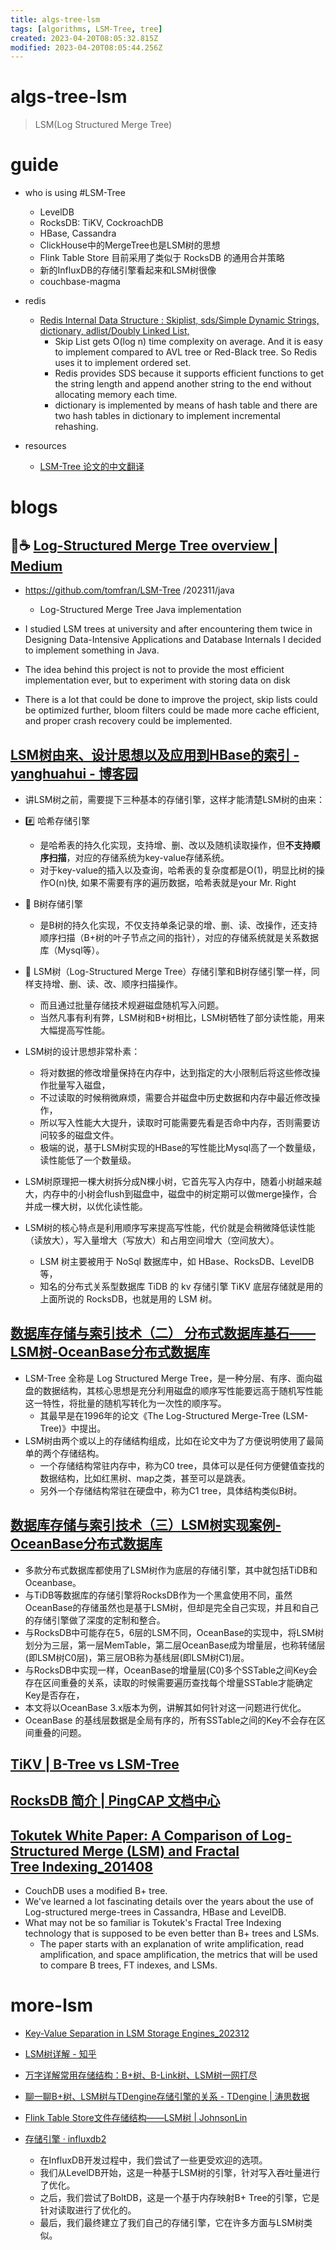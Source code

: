 ```yaml
---
title: algs-tree-lsm
tags: [algorithms, LSM-Tree, tree]
created: 2023-04-20T08:05:32.815Z
modified: 2023-04-20T08:05:44.256Z
---
```


# algs-tree-lsm

> LSM(Log Structured Merge Tree)

# guide
- who is using #LSM-Tree
  - LevelDB
  - RocksDB: TiKV, CockroachDB
  - HBase, Cassandra
  - ClickHouse中的MergeTree也是LSM树的思想
  - Flink Table Store 目前采用了类似于 RocksDB 的通用合并策略
  - 新的InfluxDB的存储引擎看起来和LSM树很像
  - couchbase-magma

- redis
  - [Redis Internal Data Structure : Skiplist, sds/Simple Dynamic Strings, dictionary, adlist/Doubly Linked List, ](https://blog.wjin.org/archive.html)
    - Skip List gets O(log n) time complexity on average. And it is easy to implement compared to AVL tree or Red-Black tree. So Redis uses it to implement ordered set.
    - Redis provides SDS because it supports efficient functions to get the string length and append another string to the end without allocating memory each time.
    - dictionary is implemented by means of hash table and there are two hash tables in dictionary to implement incremental rehashing.

- resources
  - [LSM-Tree 论文的中文翻译](https://github.com/tangwz/LSM-Tree-CN/blob/main/LSM-Tree-CN.md)
# blogs

## 🌲☕️ [Log-Structured Merge Tree overview | Medium](https://medium.com/@tomfran/log-structured-merge-tree-a79241c959e3)

- https://github.com/tomfran/LSM-Tree /202311/java
  - Log-Structured Merge Tree Java implementation

- I studied LSM trees at university and after encountering them twice in Designing Data-Intensive Applications and Database Internals I decided to implement something in Java.
- The idea behind this project is not to provide the most efficient implementation ever, but to experiment with storing data on disk

- There is a lot that could be done to improve the project, skip lists could be optimized further, bloom filters could be made more cache efficient, and proper crash recovery could be implemented.

## [LSM树由来、设计思想以及应用到HBase的索引 - yanghuahui - 博客园](https://www.cnblogs.com/yanghuahui/p/3483754.html)

- 讲LSM树之前，需要提下三种基本的存储引擎，这样才能清楚LSM树的由来：
- #️⃣ 哈希存储引擎
  - 是哈希表的持久化实现，支持增、删、改以及随机读取操作，但**不支持顺序扫描**，对应的存储系统为key-value存储系统。
  - 对于key-value的插入以及查询，哈希表的复杂度都是O(1)，明显比树的操作O(n)快, 如果不需要有序的遍历数据，哈希表就是your Mr. Right
- 🌲 B树存储引擎
  - 是B树的持久化实现，不仅支持单条记录的增、删、读、改操作，还支持顺序扫描（B+树的叶子节点之间的指针），对应的存储系统就是关系数据库（Mysql等）。
- 🌲 LSM树（Log-Structured Merge Tree）存储引擎和B树存储引擎一样，同样支持增、删、读、改、顺序扫描操作。
  - 而且通过批量存储技术规避磁盘随机写入问题。
  - 当然凡事有利有弊，LSM树和B+树相比，LSM树牺牲了部分读性能，用来大幅提高写性能。

- LSM树的设计思想非常朴素：
  - 将对数据的修改增量保持在内存中，达到指定的大小限制后将这些修改操作批量写入磁盘，
  - 不过读取的时候稍微麻烦，需要合并磁盘中历史数据和内存中最近修改操作，
  - 所以写入性能大大提升，读取时可能需要先看是否命中内存，否则需要访问较多的磁盘文件。
  - 极端的说，基于LSM树实现的HBase的写性能比Mysql高了一个数量级，读性能低了一个数量级。
- LSM树原理把一棵大树拆分成N棵小树，它首先写入内存中，随着小树越来越大，内存中的小树会flush到磁盘中，磁盘中的树定期可以做merge操作，合并成一棵大树，以优化读性能。

- LSM树的核心特点是利用顺序写来提高写性能，代价就是会稍微降低读性能（读放大），写入量增大（写放大）和占用空间增大（空间放大）。
  - LSM 树主要被用于 NoSql 数据库中，如 HBase、RocksDB、LevelDB 等，
  - 知名的分布式关系型数据库 TiDB 的 kv 存储引擎 TiKV 底层存储就是用的上面所说的 RocksDB，也就是用的 LSM 树。

## [数据库存储与索引技术（二） 分布式数据库基石——LSM树-OceanBase分布式数据库](https://open.oceanbase.com/blog/1793245952)

- LSM-Tree 全称是 Log Structured Merge Tree，是一种分层、有序、面向磁盘的数据结构，其核心思想是充分利用磁盘的顺序写性能要远高于随机写性能这一特性，将批量的随机写转化为一次性的顺序写。
  - 其最早是在1996年的论文《The Log-Structured Merge-Tree (LSM-Tree)》中提出。
- LSM树由两个或以上的存储结构组成，比如在论文中为了方便说明使用了最简单的两个存储结构。
  - 一个存储结构常驻内存中，称为C0 tree，具体可以是任何方便健值查找的数据结构，比如红黑树、map之类，甚至可以是跳表。
  - 另外一个存储结构常驻在硬盘中，称为C1 tree，具体结构类似B树。

## [数据库存储与索引技术（三）LSM树实现案例-OceanBase分布式数据库](https://open.oceanbase.com/blog/1815380224)

- 多款分布式数据库都使用了LSM树作为底层的存储引擎，其中就包括TiDB和Oceanbase。
- 与TiDB等数据库的存储引擎将RocksDB作为一个黑盒使用不同，虽然OceanBase的存储虽然也是基于LSM树，但却是完全自己实现，并且和自己的存储引擎做了深度的定制和整合。
- 与RocksDB中可能存在5，6层的LSM不同，OceanBase的实现中，将LSM树划分为三层，第一层MemTable，第二层OceanBase成为增量层，也称转储层(即LSM树C0层)，第三层OB称为基线层(即LSM树C1)层。
- 与RocksDB中实现一样，OceanBase的增量层(C0)多个SSTable之间Key会存在区间重叠的关系，读取的时候需要遍历查找每个增量SSTable才能确定Key是否存在，
- 本文将以OceanBase 3.x版本为例，讲解其如何针对这一问题进行优化。
- OceanBase 的基线层数据是全局有序的，所有SSTable之间的Key不会存在区间重叠的问题。

## [TiKV | B-Tree vs LSM-Tree](https://tikv.org/deep-dive/key-value-engine/b-tree-vs-lsm/)

## [RocksDB 简介 | PingCAP 文档中心](https://docs.pingcap.com/zh/tidb/stable/rocksdb-overview)

## [Tokutek White Paper: A Comparison of Log-Structured Merge (LSM) and Fractal Tree Indexing_201408](http://highscalability.com/blog/2014/8/6/tokutek-white-paper-a-comparison-of-log-structured-merge-lsm.html)

- CouchDB uses a modified B+ tree.
- We've learned a lot fascinating details over the years about the use of Log-structured merge-trees in Cassandra, HBase and LevelDB. 
- What may not be so familiar is Tokutek's Fractal Tree Indexing technology that is supposed to be even better than B+ trees and LSMs.
  - The paper starts with an explanation of write amplification, read amplification, and space amplification, the metrics that will be used to compare B trees, FT indexes, and LSMs.
# more-lsm
- [Key-Value Separation in LSM Storage Engines_202312](https://www.skyzh.dev/blog/2023-12-31-lsm-kv-separation-overview/)

- [LSM树详解 - 知乎](https://zhuanlan.zhihu.com/p/181498475)
- [万字详解常用存储结构：B+树、B-Link树、LSM树一网打尽](https://dbaplus.cn/news-141-4980-1.html)
- [聊一聊B+树、LSM树与TDengine存储引擎的关系 - TDengine | 涛思数据](https://www.taosdata.com/techtalk/14688.html)
- [Flink Table Store文件存储结构——LSM树 | JohnsonLin](https://www.linjiangxiong.com/2023/03/10/lsm-tree-intro/)
- [存储引擎 · influxdb2](https://yuzhigang.gitbooks.io/influxdb2/content/Concepts/storage_engine.html)
  - 在InfluxDB开发过程中，我们尝试了一些更受欢迎的选项。
  - 我们从LevelDB开始，这是一种基于LSM树的引擎，针对写入吞吐量进行了优化。
  - 之后，我们尝试了BoltDB，这是一个基于内存映射B+ Tree的引擎，它是针对读取进行了优化的。
  - 最后，我们最终建立了我们自己的存储引擎，它在许多方面与LSM树类似。
